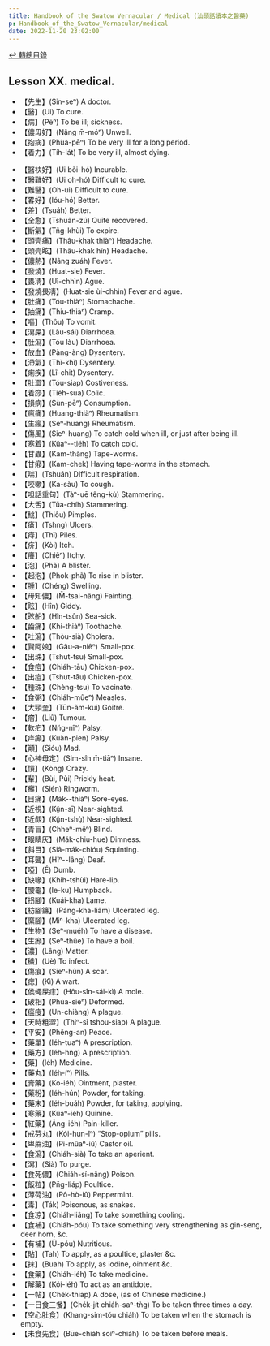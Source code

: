 ```yaml
---
title: Handbook of the Swatow Vernacular / Medical (汕頭話讀本之醫藥)
p: Handbook_of_the_Swatow_Vernacular/medical
date: 2022-11-20 23:02:00
---
```


[↩️ 轉總目錄](/Handbook_of_the_Swatow_Vernacular)

## Lesson XX. medical.

* 【先生】(Sin-seⁿ) A doctor.
* 【醫】(Ui) To cure.
* 【病】(Pēⁿ) To be ill; sickness.
* 【儂毋好】(Nâng m̄-móⁿ) Unwell.
* 【抱病】(Phùa-pēⁿ) To be very ill for a long period.
* 【着力】(Tíh-lát) To be very ill, almost dying.
<!--more-->
* 【醫袂好】(Ui bõi-hó) Incurable.
* 【醫難好】(Ui oh-hó) Difficult to cure.
* 【難醫】(Oh-ui) Difficult to cure.
* 【畧好】(Ióu-hó) Better.
* 【差】(Tsuáh) Better.
* 【全愈】(Tshuân-zú) Quite recovered.
* 【斷氣】(Tñg-khùi) To expire.
* 【頭壳痛】(Thâu-khak thiàⁿ) Headache.
* 【頭壳眩】(Thâu-khak hîn) Headache.
* 【儂熱】(Nâng zuáh) Fever.
* 【發燒】(Huat-sie) Fever.
* 【畏凊】(Uì-chhìn) Ague.
* 【發燒畏凊】(Huat-sie ùi-chhìn) Fever and ague.
* 【肚痛】(Tóu-thiàⁿ) Stomachache.
* 【抽痛】(Thiu-thiàⁿ) Cramp.
* 【嘔】(Thôu) To vomit.
* 【瀉屎】(Làu-sái) Diarrhoea.
* 【肚瀉】(Tóu làu) Diarrhoea.
* 【放血】(Pàng-àng) Dysentery.
* 【滯氣】(Thì-khì) Dysentery.
* 【痢疾】(Lĩ-chit) Dysentery.
* 【肚澀】(Tóu-siap) Costiveness.
* 【着痧】(Tiéh-sua) Colic.
* 【損病】(Sùn-pēⁿ) Consumption.
* 【瘋痛】(Huang-thiàⁿ) Rheumatism.
* 【生瘋】(Seⁿ-huang) Rheumatism.
* 【傷風】(Sieⁿ-huang) To catch cold when ill, or just after being ill.
* 【寒着】(Kûaⁿ--tiéh) To catch cold.
* 【甘蟲】(Kam-thâng) Tape-worms.
* 【甘癪】(Kam-chek) Having tape-worms in the stomach.
* 【喘】(Tshuán) DIfficult respiration.
* 【咬嗽】(Ka-sàu) To cough.
* 【呾話重句】(Tàⁿ-uē têng-kù) Stammering.
* 【大舌】(Tūa-chíh) Stammering.
* 【鮡】(Thiôu) Pimples.
* 【瘡】(Tshng) Ulcers.
* 【痔】(Thĩ) Piles.
* 【疥】(Kòi) Itch.
* 【癢】(Chiẽⁿ) Itchy.
* 【泡】(Phã) A blister.
* 【起泡】(Phok-phã) To rise in blister.
* 【腫】(Chéng) Swelling.
* 【毋知儂】(M̄-tsai-nâng) Fainting.
* 【眩】(Hîn) Giddy.
* 【眩船】(Hîn-tsûn) Sea-sick.
* 【齒痛】(Khí-thiàⁿ) Toothache.
* 【吐瀉】(Thòu-sià) Cholera.
* 【賢阿娘】(Gâu-a-niêⁿ) Small-pox.
* 【出珠】(Tshut-tsu) Small-pox.
* 【食痘】(Chiáh-tāu) Chicken-pox.
* 【出痘】(Tshut-tāu) Chicken-pox.
* 【種珠】(Chèng-tsu) To vacinate.
* 【食粥】(Chiáh-mûeⁿ) Measles.
* 【大頸奎】(Tūn-ãm-kui) Goitre.
* 【瘤】(Liû) Tumour.
* 【軟疕】(Nńg-nîⁿ) Palsy.
* 【痒癲】(Kuàn-pien) Palsy.
* 【顚】(Sióu) Mad.
* 【心神毋定】(Sim-sîn m̄-tiāⁿ) Insane.
* 【愩】(Kòng) Crazy.
* 【輩】(Bùi, Pùi) Prickly heat.
* 【癬】(Sién) Ringworm.
* 【目痛】(Mák--thiàⁿ) Sore-eyes.
* 【近視】(Kṳ̃n-sī) Near-sighted.
* 【近覷】(Kṳ̃n-tshṳ̀) Near-sighted.
* 【青盲】(Chheⁿ-mêⁿ) Blind.
* 【眼睛灰】(Mák-chiu-hue) Dimness.
* 【斜目】(Siâ-mák-chióu) Squinting.
* 【耳聾】(Hĩⁿ--lâng) Deaf.
* 【啞】(É) Dumb.
* 【缺喙】(Khih-tshùi) Hare-lip.
* 【腰龜】(Ie-ku) Humpback.
* 【拐腳】(Kuái-kha) Lame.
* 【枋腳䥥】(Páng-kha-liâm) Ulcerated leg.
* 【縻腳】(Miⁿ-kha) Ulcerated leg.
* 【生物】(Seⁿ-muéh) To have a disease.
* 【生㿗】(Seⁿ-thûe) To have a boil.
* 【濃】(Lâng) Matter.
* 【穢】(Uè) To infect.
* 【傷痕】(Sieⁿ-hûn) A scar.
* 【痣】(Kì) A wart.
* 【侯蠅屎痣】(Hôu-sîn-sái-kì) A mole.
* 【破相】(Phùa-sièⁿ) Deformed.
* 【瘟疫】(Un-chiàng) A plague.
* 【天時粗澀】(Thiⁿ-sî tshou-siap) A plague.
* 【平安】(Phêng-an) Peace.
* 【藥單】(Iéh-tuaⁿ) A prescription.
* 【藥方】(Iéh-hng) A prescription.
* 【藥】(Iéh) Medicine.
* 【藥丸】(Iéh-íⁿ) Pills.
* 【膏藥】(Ko-iéh) Ointment, plaster.
* 【藥粉】(Iéh-hún) Powder, for taking.
* 【藥末】(Iéh-buáh)  Powder, for taking, applying.
* 【寒藥】(Kûaⁿ-iéh) Quinine.
* 【紅藥】(Âng-iéh) Pain-killer.
* 【戒芬丸】(Kói-hun-îⁿ) “Stop-opium” pills.
* 【卑蔴油】(Pi-mûaⁿ-iû) Castor oil.
* 【食瀉】(Chiáh-sià) To take an aperient.
* 【瀉】(Sià) To purge.
* 【食死儂】(Chiáh-sí-nâng) Poison.
* 【飯粒】(Pn̄g-liáp) Poultice.
* 【薄荷油】(Pô-hò-iû) Peppermint.
* 【毒】(Ták) Poisonous, as snakes.
* 【食凉】(Chiáh-liâng) To take something cooling.
* 【食補】(Chiáh-póu) To take something very strengthening as gin-seng, deer horn, &c.
* 【有補】(Ũ-póu) Nutritious.
* 【貼】(Tah) To apply, as a poultice, plaster &c.
* 【抹】(Buah) To apply, as iodine, oinment &c.
* 【食藥】(Chiáh-iéh) To take medicine.
* 【解藥】(Kói-iéh) To act as an antidote.
* 【一帖】(Chék-thiap) A dose, (as of Chinese medicine.)
* 【一日食三餐】(Chék-jít chiáh-saⁿ-tǹg) To be taken three times a day.
* 【空心肚食】(Khang-sim-tóu chiáh) To be taken when the stomach is empty.
* 【未食先食】(Būe-chiáh soiⁿ-chiáh) To be taken before meals.
